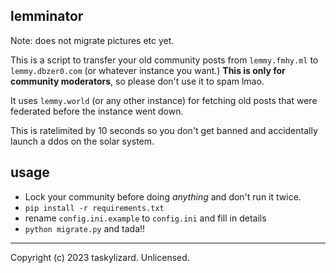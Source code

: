 ## lemminator

Note: does not migrate pictures etc yet.

This is a script to transfer your old community posts from `lemmy.fmhy.ml` to `lemmy.dbzer0.com` (or whatever instance you want.)
**This is only for community moderators**, so please don't use it to spam lmao. 

It uses `lemmy.world` (or any other instance) for fetching old posts that were federated before the instance went down. 

This is ratelimited by 10 seconds so you don't get banned and accidentally launch a ddos on the solar system.

## usage
- Lock your community before doing *anything* and don't run it twice.
- `pip install -r requirements.txt`
- rename `config.ini.example` to `config.ini` and fill in details
- `python migrate.py` and tada!!

---

Copyright (c) 2023 taskylizard. Unlicensed.
